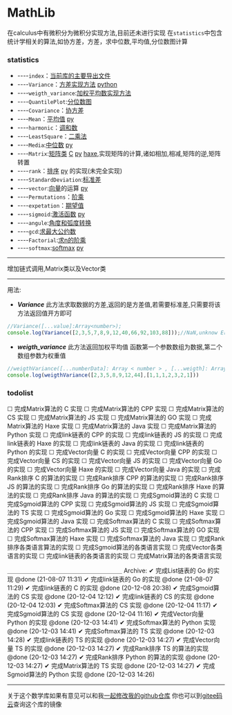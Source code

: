 # MathLib
在calculus中有微积分为微积分实现方法,目前还未进行实现 在`statistics`中包含统计学相关的算法,如协方差，方差，求中位数,平均值,分位数图计算
### statistics
- ----`index`：[当前库的主要导出文件](statistics/TypeScript/src/index.ts)
- ----`Variance`：[方差实现方法](statistics/TypeScript/src/Variance.ts) [python](statistics/python/src/var.py)
- ----`weigth_variance`:[加权平均数实现方法](statistics/TypeScript/src/weigth_variance.ts)
- ----`QuantilePlot`:[分位数图](statistics/TypeScript/src/src/QuantilePlot.ts)
- ----`Covariance`：[协方差](statistics/TypeScript/src/Covariance.ts)
- ----`Mean`：[平均值](statistics/TypeScript/src/Mean.ts) [py](statistics/python/src/Mean.py)
- ----`harmonic`：[调和数](statistics/TypeScript/src/harmonic.ts)
- ----`LeastSquare`：[二乘法](statistics/TypeScript/src/LeastSquare.ts)
- ----`Media`:[中位数](statistics/TypeScript/src/Median.ts) [py](statistics/python/src/Median.py)
- ----`Matrix`:[矩阵类](statistics/TypeScript/src/Matrix.ts) [C](statistics/C/src/matrix.c) [py](statistics/python/src/Matrix.py) [haxe](statistics/Haxe/src/mathlib/Matrix.hx),实现矩阵的计算,诸如相加,相减,矩阵的逆,矩阵转置
- ----`rank`：[排序](statistics/TypeScript/src/Rank.ts) [py](statistics/python/src/Rnak.py) 的实现(未完全实现)
- ----`StandardDeviation`:[标准差](statistics/TypeScript/src/Standard_Deviation.ts)
- ----`vector`:[向量](statistics/TypeScript/src/vector.ts)的运算 [py](statistics/python/src/Vector.py)
- ----`Permutations`：[阶乘](statistics/TypeScript/src/Permutations.ts)
- ----`expetation`：[期望值](statistics/TypeScript/src/expetation.ts)
- ----`sigmoid`:[激活函数](statistics/TypeScript/src/sigmoid.ts) [py](statistics/python/src/sigmoid.py)
- ----`angule`:[角度和弧度转换](statistics/TypeScript/src/angule.ts)
- ----`gcd`:[求最大公约数](statistics/TypeScript/src/gcd.ts)
- ----`Factorial`:[求n的阶乘](statistics/TypeScript/src/Factorial.ts)
- ----`softmax`:[softmax](statistics/TypeScript/src/softmax.ts) [py](statistics/python/src/softmax.py)

---
增加链式调用,Matrix类以及Vector类

----
用法:
* ***Variance***
此方法求取数据的方差,返回的是方差值,若需要标准差,只需要将该方法返回值开方即可
```js
//Variance([...value]:Array<number>);
console.log(Variance([2,3,5,7,8,9,12,40,66,92,103,88]));//NaN,unknow Error
```
* ***weigth_variance***
此方法返回加权平均值
函数第一个参数数组为数据,第二个数组参数为权重值
```js
//weigthVariance([...numberData]: Array < number > , [...weigth]: Array < number > )
console.log(weigthVariance([2,3,5,8,9,12,44],[1,1,1,2,3,2,1]))
```

### todolist
 ☐ 完成Matrix算法的 C 实现
 ☐ 完成Matrix算法的 CPP 实现
 ☐ 完成Matrix算法的 CS 实现
 ☐ 完成Matrix算法的 JS 实现
 ☐ 完成Matrix算法的 GO 实现
 ☐ 完成Matrix算法的 Haxe 实现
 ☐ 完成Matrix算法的 Java 实现
 ☐ 完成Matrix算法的 Python 实现
 ☐ 完成link链表的 CPP 的实现
 ☐ 完成link链表的 JS 的实现
 ☐ 完成link链表的 Haxe 的实现
 ☐ 完成link链表的 Java 的实现
 ☐ 完成link链表的 Python 的实现
 ☐ 完成Vector向量 C 的实现
 ☐ 完成Vector向量 CPP 的实现
 ☐ 完成Vector向量 CS 的实现
 ☐ 完成Vector向量 JS 的实现
 ☐ 完成Vector向量 Go 的实现
 ☐ 完成Vector向量 Haxe 的实现
 ☐ 完成Vector向量 Java 的实现
 ☐ 完成Rank排序 C 的算法的实现
 ☐ 完成Rank排序 CPP 的算法的实现
 ☐ 完成Rank排序 JS 的算法的实现
 ☐ 完成Rank排序 Go 的算法的实现
 ☐ 完成Rank排序 Haxe 的算法的实现
 ☐ 完成Rank排序 Java 的算法的实现
 ☐ 完成Sgmoid算法的 C 实现
 ☐ 完成Sgmoid算法的 CPP 实现
 ☐ 完成Sgmoid算法的 JS 实现
 ☐ 完成Sgmoid算法的 TS 实现
 ☐ 完成Sgmoid算法的 Go 实现
 ☐ 完成Sgmoid算法的 Haxe 实现
 ☐ 完成Sgmoid算法的 Java 实现
 ☐ 完成Softmax算法的 C 实现
 ☐ 完成Softmax算法的 CPP 实现
 ☐ 完成Softmax算法的 JS 实现
 ☐ 完成Softmax算法的 GO 实现
 ☐ 完成Softmax算法的 Haxe 实现
 ☐ 完成Softmax算法的 Java 实现
 ☐ 完成Rank排序各类语言算法的实现
 ☐ 完成Sgmoid算法的各类语言实现
 ☐ 完成Vector各类语言的实现
 ☐ 完成link链表的各类语言的实现
 ☐ 完成Matrix算法的各类语言实现


＿＿＿＿＿＿＿＿＿＿＿＿＿＿＿＿＿＿＿
Archive:
 ✔ 完成List链表的 Go 的实现 @done (21-08-07 11:31)
 ✔ 完成link链表的 Go 的实现 @done (21-08-07 11:29)
 ✔ 完成link链表的 C 的实现 @done (20-12-08 20:38)
 ✔ 完成Sgmoid算法的 CS 实现 @done (20-12-04 12:12)
 ✔ 完成link链表的 CS 的实现 @done (20-12-04 12:03)
 ✔ 完成Softmax算法的 CS 实现 @done (20-12-04 11:17)
 ✔ 完成Sgmoid算法的 CS 实现 @done (20-12-04 11:16)
 ✔ 完成Vector向量 Python 的实现 @done (20-12-03 14:41)
 ✔ 完成Softmax算法的 Python 实现 @done (20-12-03 14:41)
 ✔ 完成Softmax算法的 TS 实现 @done (20-12-03 14:28)
 ✔ 完成link链表的 TS 的实现 @done (20-12-03 14:27)
 ✔ 完成Vector向量 TS 的实现 @done (20-12-03 14:27)
 ✔ 完成Rank排序 TS 的算法的实现 @done (20-12-03 14:27)
 ✔ 完成Rank排序 Python 的算法的实现 @done (20-12-03 14:27)
 ✔ 完成Matrix算法的 TS 实现 @done (20-12-03 14:27)
 ✔ 完成Sgmoid算法的 Python 实现 @done (20-12-03 14:26)

---
关于这个数学库如果有意见可以和我[一起修改我的github仓库](https://github.com/jingyuexing/MathLib)
你也可以到[gitee码云](https://gitee.com/jingyuexing/MathLib)查询这个库的镜像

